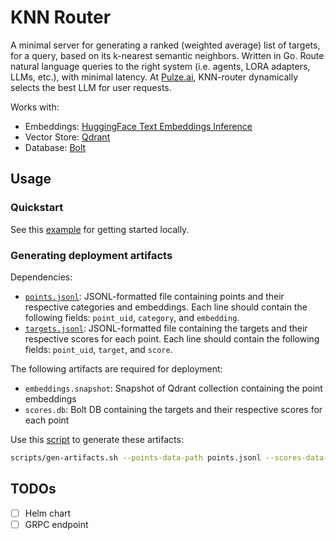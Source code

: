 # KNN Router

A minimal server for generating a ranked (weighted average) list of targets, for a query, based on its k-nearest semantic neighbors. Written in Go.
Route natural language queries to the right system (i.e. agents, LORA adapters, LLMs, etc.), with minimal latency. At [Pulze.ai](https://www.pulze.ai),
KNN-router dynamically selects the best LLM for user requests.

Works with:

- Embeddings: [HuggingFace Text Embeddings Inference](https://github.com/huggingface/text-embeddings-inference)
- Vector Store: [Qdrant](https://github.com/qdrant/qdrant)
- Database: [Bolt](https://github.com/etcd-io/bbolt)

## Usage

### Quickstart

See this [example](./deploy/docker-compose) for getting started locally.

### Generating deployment artifacts

Dependencies:

- [`points.jsonl`](./deploy/docker-compose/data/points.jsonl): JSONL-formatted file containing points and their respective categories and embeddings. Each line should contain the following fields: `point_uid`, `category`, and `embedding`.
- [`targets.jsonl`](./deploy/docker-compose/data/targets.jsonl): JSONL-formatted file containing the targets and their respective scores for each point. Each line should contain the following fields: `point_uid`, `target`, and `score`.

The following artifacts are required for deployment:

- `embeddings.snapshot`: Snapshot of Qdrant collection containing the point embeddings
- `scores.db`: Bolt DB containing the targets and their respective scores for each point

Use this [script](./scripts/gen-artifacts.sh) to generate these artifacts:
```bash
scripts/gen-artifacts.sh --points-data-path points.jsonl --scores-data-path targets.jsonl --output-dir ./dist
```

## TODOs

- [ ] Helm chart
- [ ] GRPC endpoint
